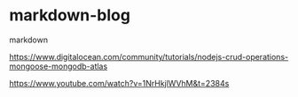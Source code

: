 # markdown-blog
markdown


https://www.digitalocean.com/community/tutorials/nodejs-crud-operations-mongoose-mongodb-atlas

https://www.youtube.com/watch?v=1NrHkjlWVhM&t=2384s
